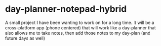 # day-planner-notepad-hybrid
A small project I have been wanting to work on for a long time. It will be a cross-platform app (phone centered) that will work like a day-planner that also allows me to take notes, then add those notes to my day-plan (and future days as well)
